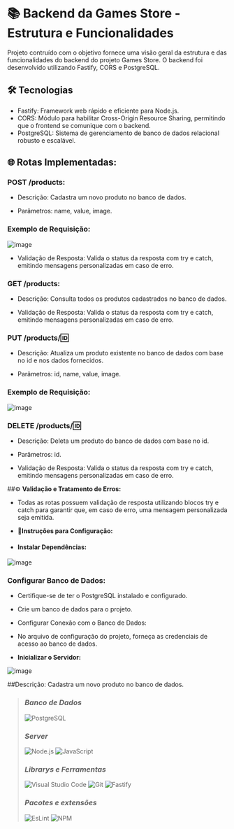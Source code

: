 # **📚 Backend da Games Store - Estrutura e Funcionalidades**

Projeto contruído com o objetivo fornece uma visão geral da estrutura e das funcionalidades do backend do projeto Games Store. O backend foi desenvolvido utilizando Fastify, CORS e PostgreSQL.

<!-- **[🔗 Clique aqui para acessar]()** -->

## **🛠 Tecnologias**
- Fastify: Framework web rápido e eficiente para Node.js.
- CORS: Módulo para habilitar Cross-Origin Resource Sharing, permitindo que o frontend se comunique com o backend.
- PostgreSQL: Sistema de gerenciamento de banco de dados relacional robusto e escalável.

## **🌐 Rotas Implementadas:**
### POST /products:
- Descrição: Cadastra um novo produto no banco de dados.

- Parâmetros: name, value, image.

### Exemplo de Requisição:
![image](https://github.com/user-attachments/assets/b6644064-49b8-4756-b95d-264dd23c294a)


- Validação de Resposta: Valida o status da resposta com try e catch, emitindo mensagens personalizadas em caso de erro.

### GET /products:

- Descrição: Consulta todos os produtos cadastrados no banco de dados.

- Validação de Resposta: Valida o status da resposta com try e catch, emitindo mensagens personalizadas em caso de erro.

### PUT /products/:id:

- Descrição: Atualiza um produto existente no banco de dados com base no id e nos dados fornecidos.

- Parâmetros: id, name, value, image.

### Exemplo de Requisição:
![image](https://github.com/user-attachments/assets/adfe6284-1f4b-4fdd-9dd2-be788e1573be)

### DELETE /products/:id:

-  Descrição: Deleta um produto do banco de dados com base no id.

- Parâmetros: id.

- Validação de Resposta: Valida o status da resposta com try e catch, emitindo mensagens personalizadas em caso de erro.


##⚙️ **Validação e Tratamento de Erros:**
- Todas as rotas possuem validação de resposta utilizando blocos try e catch para garantir que, em caso de erro, uma mensagem personalizada seja emitida.

- 🚀**Instruções para Configuração:**
- #### **Instalar Dependências:**
![image](https://github.com/user-attachments/assets/3fd407b8-e329-46b0-a2da-ea9714b49688)


### **Configurar Banco de Dados:**

- Certifique-se de ter o PostgreSQL instalado e configurado.

- Crie um banco de dados para o projeto.

- Configurar Conexão com o Banco de Dados:

- No arquivo de configuração do projeto, forneça as credenciais de acesso ao banco de dados.

- **Inicializar o Servidor:**

  
 ![image](https://github.com/user-attachments/assets/06dbd998-4567-495b-be9a-0c19cfe10db0)



##Descrição: Cadastra um novo produto no banco de dados.





> ### _Banco de Dados_
>
> ![PostgreSQL](https://img.shields.io/badge/PostgreSQL-316192?style=for-the-badge&logo=postgresql&logoColor=white)
>
> ### _Server_
>
> ![Node.js](https://img.shields.io/badge/Node.js-339933?style=for-the-badge&logo=nodedotjs&logoColor=white) ![JavaScript](https://img.shields.io/badge/JavaScript-323330?style=for-the-badge&logo=javascript&logoColor=F7DF1E)
>
> ### _Librarys e Ferramentas_
>
> ![Visual Studio Code](https://img.shields.io/badge/VSCode-0078D4?style=for-the-badge&logo=visual%20studio%20code&logoColor=white)
> ![Git](https://img.shields.io/badge/GIT-E44C30?style=for-the-badge&logo=git&logoColor=white)
> ![Fastify](https://img.shields.io/badge/fastify-202020?style=for-the-badge&logo=fastify&logoColor=white)
>
> ### _Pacotes e extensões_
>
> ![EsLint](https://img.shields.io/badge/eslint-3A33D1?style=for-the-badge&logo=eslint&logoColor=white)
> ![NPM](https://img.shields.io/badge/npm-CB3837?style=for-the-badge&logo=npm&logoColor=white)
